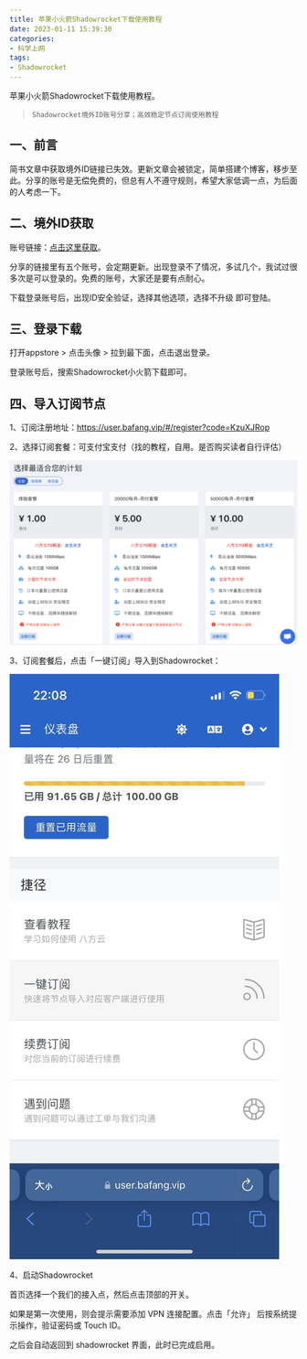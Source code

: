 ```yaml
---
title: 苹果小火箭Shadowrocket下载使用教程
date: 2023-01-11 15:39:30
categories:
- 科学上网
tags:
- Shadowrocket
---
```


苹果小火箭Shadowrocket下载使用教程。

> `Shadowrocket境外ID账号分享；高效稳定节点订阅使用教程`

## **一、前言**

简书文章中获取境外ID链接已失效。更新文章会被锁定，简单搭建个博客，移步至此。分享的账号是无偿免费的，但总有人不遵守规则，希望大家低调一点，为后面的人考虑一下。

## **二、境外ID获取**
账号链接：[点击这里获取](https://applemart-share-001.me)。

分享的链接里有五个账号，会定期更新。出现登录不了情况，多试几个，我试过很多次是可以登录的。免费的账号，大家还是要有点耐心。

下载登录账号后，出现ID安全验证，选择其他选项，选择不升级 即可登陆。

## **三、登录下载**
打开appstore > 点击头像 > 拉到最下面，点击退出登录。

登录账号后，搜索Shadowrocket小火箭下载即可。

## **四、导入订阅节点**
1、订阅注册地址：https://user.bafang.vip/#/register?code=KzuXJRop

2、选择订阅套餐：可支付宝支付（找的教程，自用。是否购买读者自行评估）

![](/assets/images/jd.png)

3、订阅套餐后，点击「一键订阅」导入到Shadowrocket：

![](/assets/images/dr.jpeg)

4、启动Shadowrocket

首页选择一个我们的接入点，然后点击顶部的开关。

如果是第一次使用，则会提示需要添加 VPN 连接配置。点击「允许」 后按系统提示操作，验证密码或 Touch ID。

之后会自动返回到 shadowrocket 界面，此时已完成启用。









